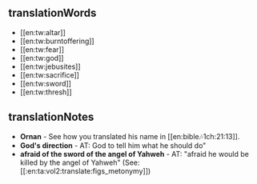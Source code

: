 ## translationWords

* [[en:tw:altar]]
* [[en:tw:burntoffering]]
* [[en:tw:fear]]
* [[en:tw:god]]
* [[en:tw:jebusites]]
* [[en:tw:sacrifice]]
* [[en:tw:sword]]
* [[en:tw:thresh]]

## translationNotes

* **Ornan** - See how you translated his name in [[en:bible:notes:1ch:21:13]].
* **God's direction** - AT: God to tell him what he should do"
* **afraid of the sword of the angel of Yahweh** - AT: "afraid he would be killed by the angel of Yahweh" (See: [[:en:ta:vol2:translate:figs_metonymy]])
